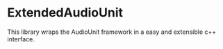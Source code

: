 ExtendedAudioUnit
=================
This library wraps the AudioUnit framework in a easy and extensible c++ interface.
